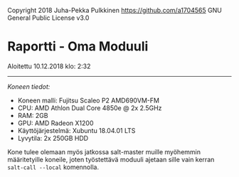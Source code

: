 Copyright 2018 Juha-Pekka Pulkkinen https://github.com/a1704565 GNU General Public License v3.0

# Raportti -  Oma Moduuli

Aloitettu 10.12.2018 klo: 2:32

---


_Koneen tiedot:_

* Koneen malli: Fujitsu Scaleo P2 AMD690VM-FM
* CPU: AMD Athlon Dual Core 4850e @ 2x 2.5GHz
* RAM: 2GB
* GPU: AMD Radeon X1200
* Käyttöjärjestelmä: Xubuntu 18.04.01 LTS
* Lyvytila: 2x 250GB HDD 

Kone tulee olemaan myös jatkossa salt-master muille myöhemmin määritetyille koneile, joten työstettävä moduuli ajetaan sille vain kerran `salt-call --local` komennolla.


